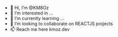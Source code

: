 - 👋 Hi, I’m @KM8Oz
- 👀 I’m interested in ...
- 🌱 I’m currently learning ...
- 💞️ I’m looking to collaborate on REACTJS projects 
- 📫 Reach me here kmoz.dev

<!---
KM8Oz/KM8Oz is a ✨ special ✨ repository because its `README.md` (this file) appears on your GitHub profile.
You can click the Preview link to take a look at your changes.
--->
